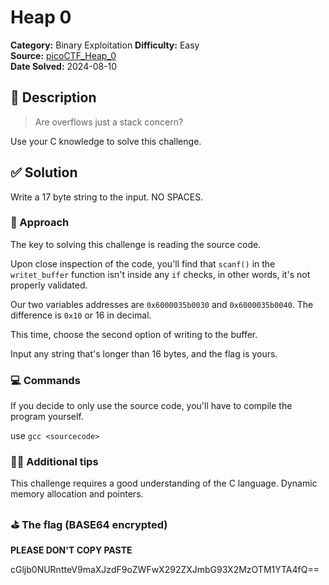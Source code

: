 # Heap 0

**Category:** Binary Exploitation **Difficulty:** Easy  
**Source:** [picoCTF_Heap_0](https://play.picoctf.org/practice/challenge/438)  
**Date Solved:** 2024-08-10

## 📁 Description

> Are overflows just a stack concern?

Use your C knowledge to solve this challenge.

## ✅ Solution

Write a 17 byte string to the input. NO SPACES.

### 🧠 Approach

The key to solving this challenge is reading the source code.

Upon close inspection of the code, you'll find that `scanf()` in the
`writet_buffer` function isn't inside any `if` checks, in other words, it's not
properly validated.

Our two variables addresses are `0x6000035b0030` and `0x6000035b0040`. The
difference is `0x10` or 16 in decimal.

This time, choose the second option of writing to the buffer.

Input any string that's longer than 16 bytes, and the flag is yours.

### 💻 Commands

If you decide to only use the source code, you'll have to compile the program
yourself.

use `gcc <sourcecode>`

### ✌🏾 Additional tips

This challenge requires a good understanding of the C language. Dynamic memory
allocation and pointers.

### ⛳️ The flag (BASE64 encrypted)

**PLEASE DON'T COPY PASTE**

cGljb0NURntteV9maXJzdF9oZWFwX292ZXJmbG93X2MzOTM1YTA4fQ==
